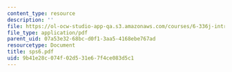 ```yaml
---
content_type: resource
description: ''
file: https://ol-ocw-studio-app-qa.s3.amazonaws.com/courses/6-336j-introduction-to-numerical-simulation-sma-5211-fall-2003/9b41e28c074f02d531e67f4ce083d5c1_sps6.pdf
file_type: application/pdf
parent_uid: 07a53e32-68bc-d0f1-3aa5-4168ebe767ad
resourcetype: Document
title: sps6.pdf
uid: 9b41e28c-074f-02d5-31e6-7f4ce083d5c1
---
```


